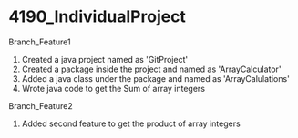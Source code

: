 # 4190_IndividualProject

Branch_Feature1
1. Created a java project named as 'GitProject'
2. Created a package inside the project and named as 'ArrayCalculator'
3. Added a java class under the package and named as 'ArrayCalulations'
4. Wrote java code to get the Sum of array integers

Branch_Feature2
1. Added second feature to get the product of array integers